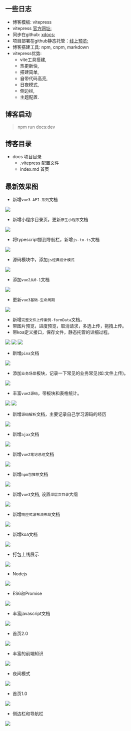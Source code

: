 ## 一些日志
- 博客模板: vitepress  
- vitepress [官方网址:](https://vitepress.dev/reference/)
- 同步在github: [xdocs:](https://github.com/xiao-shenghui/xdocs.git)
- 项目部署在github静态托管：[线上预览:](https://xiao-shenghui.github.io/xdocs.github.io/)
- 博客搭建工具: npm, cnpm, markdown
- vitepress优势: 
  - vite工具搭建,
  - 热更新快, 
  - 搭建简单,
  - 自带代码高亮, 
  - 日夜模式, 
  - 侧边栏, 
  - 主题配置.

## 博客启动
> npm run docs:dev
## 博客目录
- docs 项目目录
  - .vitepress 配置文件
  - index.md 首页

## 最新效果图
- 新增`vue3 API-系列`文档
<img src="./mdImg/vue3-api.jpg">

- 新增小程序目录页，更新`原生小程序`文档
<img src="./mdImg/miniprogram.jpg">

- 将typescript挪到导航栏，新增`js-to-ts`文档
<img src="./mdImg/typescript.jpg">

- 源码模块中，添加`js经典设计模式`
<img src="./mdImg/js-design-model.jpg">

- 添加`vue2从0-1`文档
<img src="./mdImg/vue2-0-1.jpg">

- 更新`vue3基础-生命周期`
<img src="./mdImg/vue2-vue3-lifecycle.jpg">

- 新增`完整文件上传案例-formData`文档，
- 带图片预览，进度预览，取消请求，多选上传，拖拽上传。
- 带koa定义接口，保存文件，静态托管的详细过程。
<img src="./mdImg/upload-formData(2).png">
<img src="./mdImg/upload-formdata.png">
<img src="./mdImg/upload-formdata2.png">

- 新增`pina`文档
<img src="./mdImg/pina.png">

- 添加`业务场景`板块，记录一下常见的业务常见(如:文件上传)。
<img src="./mdImg/scene-upload.png">

- 丰富`vue2源码`，带板块和表格统计。
<img src="./mdImg/resource-vue2-tool.png">
<img src="./mdImg/resource-vue2-nextTick.png">

- 新增`源码解析`文档，主要记录自己学习源码的经历
<img src="./mdImg/resource.png">

- 新增`ajax`文档
<img src="./mdImg/ajax.png">

- 新增`vue2笔记总结`文档
<img src="./mdImg/vue-total.png">

- 新增`npm包推荐`文档
<img src="./mdImg/npm-recommend.png">

- 新增`vue3`文档, 设置`深层次目录`大纲
<img src="./mdImg/vue3.png">

- 新增`响应式瀑布流布局`文档
<img src="./mdImg/waterfall.png">

- 新增koa文档
<img src="./mdImg/koa.png">

- 打包上线展示
<img src="./mdImg/online.png">

- Nodejs
<img src="./mdImg/nodejs.png">

- ES6和Promise
<img src="./mdImg/ES6和Promise.png">

- 丰富javascript文档
<img src="./mdImg/javascript.png">

- 首页2.0
<img src="./mdImg/home-2.0.png">

- 丰富的前端知识
<img src="./mdImg/tool.png">

- 夜间模式
<img src="./mdImg/dark.png">

- 首页1.0
<img src="./mdImg/home.png">

- 侧边栏和导航栏
<img src="./mdImg/vue2.png">